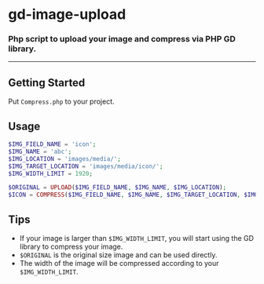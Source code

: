 # gd-image-upload
### Php script to upload your image and compress via PHP GD library.

---

## Getting Started

Put `Compress.php` to your project.

## Usage

```php
$IMG_FIELD_NAME = 'icon';
$IMG_NAME = 'abc';
$IMG_LOCATION = 'images/media/';
$IMG_TARGET_LOCATION = 'images/media/icon/';
$IMG_WIDTH_LIMIT = 1920;

$ORIGINAL = UPLOAD($IMG_FIELD_NAME, $IMG_NAME, $IMG_LOCATION);
$ICON = COMPRESS($IMG_FIELD_NAME, $IMG_NAME, $IMG_TARGET_LOCATION, $IMG_LOCATION, $IMG_WIDTH_LIMIT);
```

## Tips

- If your image is larger than `$IMG_WIDTH_LIMIT`, you will start using the GD library to compress your image.
- `$ORIGINAL` is the original size image and can be used directly.
- The width of the image will be compressed according to your `$IMG_WIDTH_LIMIT`.
